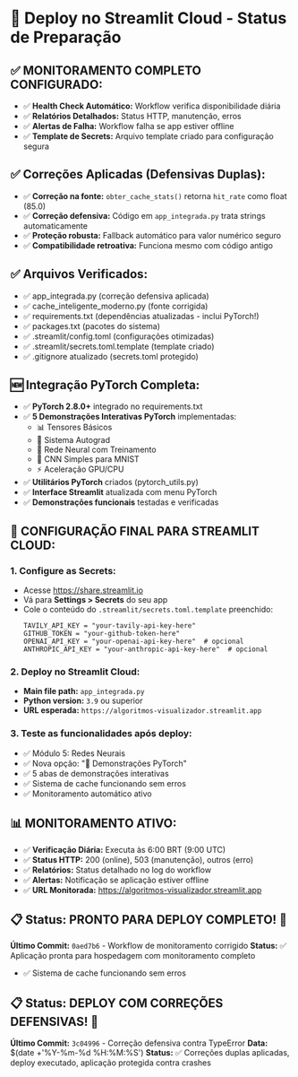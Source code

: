 # 🚀 Deploy no Streamlit Cloud - Status de Preparação

## ✅ **MONITORAMENTO COMPLETO CONFIGURADO:**
- ✅ **Health Check Automático:** Workflow verifica disponibilidade diária
- ✅ **Relatórios Detalhados:** Status HTTP, manutenção, erros
- ✅ **Alertas de Falha:** Workflow falha se app estiver offline
- ✅ **Template de Secrets:** Arquivo template criado para configuração segura

## ✅ Correções Aplicadas (Defensivas Duplas):
- ✅ **Correção na fonte:** `obter_cache_stats()` retorna `hit_rate` como float (85.0)
- ✅ **Correção defensiva:** Código em `app_integrada.py` trata strings automaticamente
- ✅ **Proteção robusta:** Fallback automático para valor numérico seguro
- ✅ **Compatibilidade retroativa:** Funciona mesmo com código antigo

## ✅ Arquivos Verificados:
- ✅ app_integrada.py (correção defensiva aplicada)
- ✅ cache_inteligente_moderno.py (fonte corrigida)
- ✅ requirements.txt (dependências atualizadas - inclui PyTorch!)
- ✅ packages.txt (pacotes do sistema)
- ✅ .streamlit/config.toml (configurações otimizadas)
- ✅ .streamlit/secrets.toml.template (template criado)
- ✅ .gitignore atualizado (secrets.toml protegido)

## 🆕 **Integração PyTorch Completa:**
- ✅ **PyTorch 2.8.0+** integrado no requirements.txt
- ✅ **5 Demonstrações Interativas PyTorch** implementadas:
  - 📊 Tensores Básicos
  - 🔄 Sistema Autograd
  - 🧠 Rede Neural com Treinamento
  - 🎨 CNN Simples para MNIST
  - ⚡ Aceleração GPU/CPU
- ✅ **Utilitários PyTorch** criados (pytorch_utils.py)
- ✅ **Interface Streamlit** atualizada com menu PyTorch
- ✅ **Demonstrações funcionais** testadas e verificadas

## 🔧 **CONFIGURAÇÃO FINAL PARA STREAMLIT CLOUD:**

### 1. **Configure as Secrets:**
   - Acesse https://share.streamlit.io
   - Vá para **Settings > Secrets** do seu app
   - Cole o conteúdo do `.streamlit/secrets.toml.template` preenchido:
     ```
     TAVILY_API_KEY = "your-tavily-api-key-here"
     GITHUB_TOKEN = "your-github-token-here"
     OPENAI_API_KEY = "your-openai-api-key-here"  # opcional
     ANTHROPIC_API_KEY = "your-anthropic-api-key-here"  # opcional
     ```

### 2. **Deploy no Streamlit Cloud:**
   - **Main file path:** `app_integrada.py`
   - **Python version:** `3.9` ou superior
   - **URL esperada:** `https://algoritmos-visualizador.streamlit.app`

### 3. **Teste as funcionalidades após deploy:**
   - ✅ Módulo 5: Redes Neurais
   - ✅ Nova opção: "🧠 Demonstrações PyTorch"
   - ✅ 5 abas de demonstrações interativas
   - ✅ Sistema de cache funcionando sem erros
   - ✅ Monitoramento automático ativo

## 📊 **MONITORAMENTO ATIVO:**
- ✅ **Verificação Diária:** Executa às 6:00 BRT (9:00 UTC)
- ✅ **Status HTTP:** 200 (online), 503 (manutenção), outros (erro)
- ✅ **Relatórios:** Status detalhado no log do workflow
- ✅ **Alertas:** Notificação se aplicação estiver offline
- ✅ **URL Monitorada:** https://algoritmos-visualizador.streamlit.app

## 📋 Status: **PRONTO PARA DEPLOY COMPLETO!** 🎉

**Último Commit:** `0aed7b6` - Workflow de monitoramento corrigido
**Status:** ✅ Aplicação pronta para hospedagem com monitoramento completo
   - ✅ Sistema de cache funcionando sem erros

## 📋 Status: DEPLOY COM CORREÇÕES DEFENSIVAS! 🎉

**Último Commit:** `3c04996` - Correção defensiva contra TypeError
**Data:** $(date +'%Y-%m-%d %H:%M:%S')
**Status:** ✅ Correções duplas aplicadas, deploy executado, aplicação protegida contra crashes
